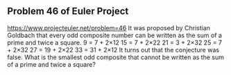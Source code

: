 ## Problem 46 of Euler Project 
https://www.projecteuler.net/problem=46
It was proposed by Christian Goldbach that every odd composite number can be written as the sum of a prime and twice a square.
9 = 7 + 2×12
15 = 7 + 2×22
21 = 3 + 2×32
25 = 7 + 2×32
27 = 19 + 2×22
33 = 31 + 2×12
It turns out that the conjecture was false.
What is the smallest odd composite that cannot be written as the sum of a prime and twice a square?